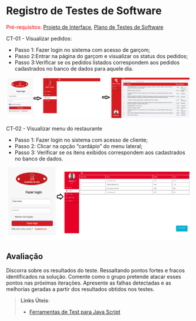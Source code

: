 # Registro de Testes de Software

<span style="color:red">Pré-requisitos: <a href="3-Projeto de Interface.md"> Projeto de Interface</a></span>, <a href="8-Plano de Testes de Software.md"> Plano de Testes de Software</a>

CT-01 - Visualizar pedidos:

- Passo 1: Fazer login no sistema com acesso de garçom;
- Passo 2:Entrar na página do garçom e visualizar os status dos pedidos;
- Passo 3:Verificar se os pedidos listados correspondem aos pedidos cadastrados no banco de dados para aquele dia.

![Teste](/docs/img/teste-software.png)

CT-02 - Visualizar menu do restaurante

- Passo 1: Fazer login no sistema com acesso de cliente; 
- Passo 2: Clicar na opção “cardápio” do menu lateral;
- Passo 3: Verificar se os itens exibidos correspondem aos cadastrados no banco de dados.

![teste2](/docs/img/teste2.png)

## Avaliação

Discorra sobre os resultados do teste. Ressaltando pontos fortes e fracos identificados na solução. Comente como o grupo pretende atacar esses pontos nas próximas iterações. Apresente as falhas detectadas e as melhorias geradas a partir dos resultados obtidos nos testes.

> **Links Úteis**:
> - [Ferramentas de Test para Java Script](https://geekflare.com/javascript-unit-testing/)